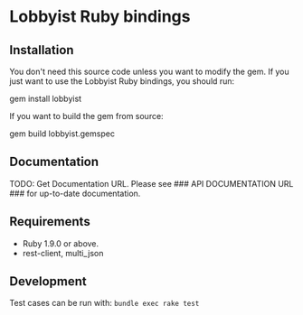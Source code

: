 # Lobbyist Ruby bindings

## Installation

You don't need this source code unless you want to modify the gem. If
you just want to use the Lobbyist Ruby bindings, you should run:

  gem install lobbyist

If you want to build the gem from source:

  gem build lobbyist.gemspec

## Documentation

  TODO: Get Documentation URL.
  Please see ### API DOCUMENTATION URL ### for up-to-date documentation.

## Requirements

* Ruby 1.9.0 or above.
* rest-client, multi_json

## Development

Test cases can be run with: `bundle exec rake test`